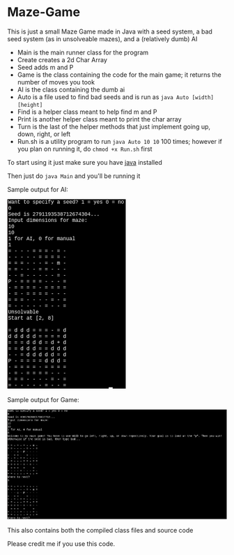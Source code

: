 # Maze-Game
This is just a small Maze Game made in Java with a seed system, a bad seed system (as in unsolveable mazes), and a (relatively dumb) AI
* Main is the main runner class for the program
* Create creates a 2d Char Array
* Seed adds m and P
* Game is the class containing the code for the main game; it returns the number of moves you took
* AI is the class containing the dumb ai
* Auto is a file used to find bad seeds and is run as `java Auto [width] [height]`
* Find is a helper class meant to help find m and P
* Print is another helper class meant to print the char array
* Turn is the last of the helper methods that just implement going up, down, right, or left
* Run.sh is a utility program to run `java Auto 10 10` 100 times; however if you plan on running it, do `chmod +x Run.sh` first

To start using it just make sure you have [java] installed

Then just do `java Main` and you'll be running it

Sample output for AI: 

![alt-text](https://github.com/MrPontiac/Maze-Game/blob/master/Output.png "Sample Output for AI")

Sample output for Game:

![alt-text](https://github.com/MrPontiac/Maze-Game/blob/master/Output%202.png "Sample Output for Game")

This also contains both the compiled class files and source code

Please credit me if you use this code.

[java]: https://www.java.com/en/download/manual.jsp "Java Download Page"
